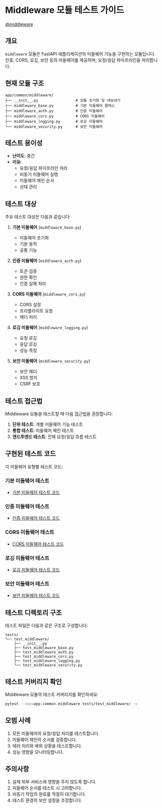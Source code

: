 # Middleware 모듈 테스트 가이드

[@middleware](/fastapi_template/app/common/middleware)

## 개요

`middleware` 모듈은 FastAPI 애플리케이션의 미들웨어 기능을 구현하는 모듈입니다. 인증, CORS, 로깅, 보안 등의 미들웨어를 제공하며, 요청/응답 파이프라인을 처리합니다.

## 현재 모듈 구조

```
app/common/middleware/
├── __init__.py                 # 모듈 초기화 및 내보내기
├── middleware_base.py          # 기본 미들웨어 클래스
├── middleware_auth.py          # 인증 미들웨어
├── middleware_cors.py          # CORS 미들웨어
├── middleware_logging.py       # 로깅 미들웨어
└── middleware_security.py      # 보안 미들웨어
```

## 테스트 용이성

- **난이도**: 중간
- **이유**:
  - 요청/응답 파이프라인 처리
  - 비동기 미들웨어 실행
  - 미들웨어 체인 순서
  - 상태 관리

## 테스트 대상

주요 테스트 대상은 다음과 같습니다:

1. **기본 미들웨어** (`middleware_base.py`)
   - 미들웨어 초기화
   - 기본 동작
   - 공통 기능

2. **인증 미들웨어** (`middleware_auth.py`)
   - 토큰 검증
   - 권한 확인
   - 인증 실패 처리

3. **CORS 미들웨어** (`middleware_cors.py`)
   - CORS 설정
   - 프리플라이트 요청
   - 헤더 처리

4. **로깅 미들웨어** (`middleware_logging.py`)
   - 요청 로깅
   - 응답 로깅
   - 성능 측정

5. **보안 미들웨어** (`middleware_security.py`)
   - 보안 헤더
   - XSS 방지
   - CSRF 보호

## 테스트 접근법

Middleware 모듈을 테스트할 때 다음 접근법을 권장합니다:

1. **단위 테스트**: 개별 미들웨어 기능 테스트
2. **통합 테스트**: 미들웨어 체인 테스트
3. **엔드투엔드 테스트**: 전체 요청/응답 흐름 테스트

## 구현된 테스트 코드

각 미들웨어 유형별 테스트 코드:

### 기본 미들웨어 테스트

- [기본 미들웨어 테스트 코드](/fastapi_template/tests/test_middleware/test_middleware_base.py)

### 인증 미들웨어 테스트

- [인증 미들웨어 테스트 코드](/fastapi_template/tests/test_middleware/test_middleware_auth.py)

### CORS 미들웨어 테스트

- [CORS 미들웨어 테스트 코드](/fastapi_template/tests/test_middleware/test_middleware_cors.py)

### 로깅 미들웨어 테스트

- [로깅 미들웨어 테스트 코드](/fastapi_template/tests/test_middleware/test_middleware_logging.py)

### 보안 미들웨어 테스트

- [보안 미들웨어 테스트 코드](/fastapi_template/tests/test_middleware/test_middleware_security.py)

## 테스트 디렉토리 구조

테스트 파일은 다음과 같은 구조로 구성합니다:

```
tests/
└── test_middleware/
    ├── __init__.py
    ├── test_middleware_base.py
    ├── test_middleware_auth.py
    ├── test_middleware_cors.py
    ├── test_middleware_logging.py
    └── test_middleware_security.py
```

## 테스트 커버리지 확인

Middleware 모듈의 테스트 커버리지를 확인하세요:

```bash
pytest --cov=app.common.middleware tests/test_middleware/ -v
```

## 모범 사례

1. 모든 미들웨어의 요청/응답 처리를 테스트합니다.
2. 미들웨어 체인의 순서를 검증합니다.
3. 에러 처리와 예외 상황을 테스트합니다.
4. 성능 영향을 모니터링합니다.

## 주의사항

1. 실제 외부 서비스에 영향을 주지 않도록 합니다.
2. 미들웨어 순서를 테스트 시 고려합니다.
3. 비동기 작업의 완료를 적절히 대기합니다.
4. 테스트 환경의 보안 설정을 조정합니다.
